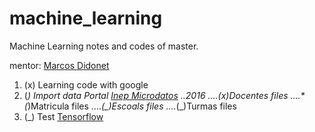 # machine_learning
Machine Learning notes and codes of master. 


mentor: [Marcos Didonet](http://web.inf.ufpr.br/didonet)

1. (x) Learning code with google 
2. (_) Import data Portal [Inep Microdatos](http://portal.inep.gov.br/microdados)
..*2016
....*(x)Docentes files
....*(_)Matricula files
....*(_)Escoals files
....*(_)Turmas files
3. (_) Test [Tensorflow](https://www.tensorflow.org/)



